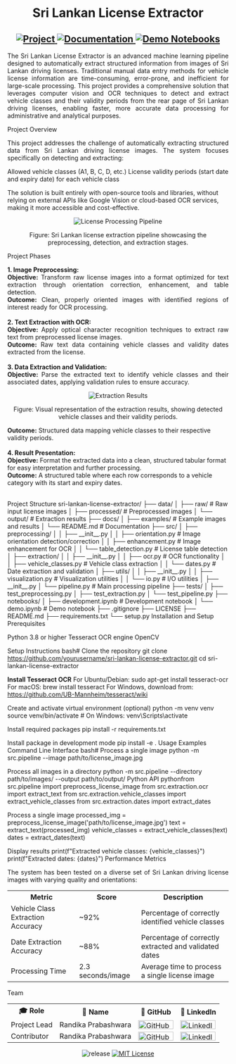 <!DOCTYPE html>
<html>
<head>
    <h1 align="center">Sri Lankan License Extractor</h1>
</head>
<body>
    
<div align="center">
    <h2>
        <a href="https://github.com/randikapra/driving-license-ocr">
            <img src="https://img.shields.io/badge/Project-GitHub-coral" alt="Project">
        </a>
        <a href="https://github.com/randikapra/driving-license-ocr/blob/main/README.md">
            <img src="https://img.shields.io/badge/Documentation-Read%20Now-steelblue" alt="Documentation">
        </a>
        <a href="https://github.com/randikapra/driving-license-ocr/blob/main/driving-license-ocr/notebooks/driving-license-ocr.ipynb">
            <img src="https://img.shields.io/badge/Notebooks-Demo-teal" alt="Demo Notebooks">
        </a>
    </h2>
</div>
<p align="justify">
The Sri Lankan License Extractor is an advanced machine learning pipeline designed to automatically extract structured information from images of Sri Lankan driving licenses. Traditional manual data entry methods for vehicle license information are time-consuming, error-prone, and inefficient for large-scale processing. This project provides a comprehensive solution that leverages computer vision and OCR techniques to detect and extract vehicle classes and their validity periods from the rear page of Sri Lankan driving licenses, enabling faster, more accurate data processing for administrative and analytical purposes.
</p>
Project Overview
<p align="justify">
This project addresses the challenge of automatically extracting structured data from Sri Lankan driving license images. The system focuses specifically on detecting and extracting:

Allowed vehicle classes (A1, B, C, D, etc.)
License validity periods (start date and expiry date) for each vehicle class

The solution is built entirely with open-source tools and libraries, without relying on external APIs like Google Vision or cloud-based OCR services, making it more accessible and cost-effective.
</p>
<div align="center">
    <img src="https://github.com/yourusername/sri-lankan-license-extractor/raw/main/docs/examples/license_processing_pipeline.png" alt="License Processing Pipeline">
    <p>Figure: Sri Lankan license extraction pipeline showcasing the preprocessing, detection, and extraction stages.</p>
</div>
Project Phases
<p align="justify">
<b>1. Image Preprocessing:</b><br>
<b>Objective:</b> Transform raw license images into a format optimized for text extraction through orientation correction, enhancement, and table detection.<br>
<b>Outcome:</b> Clean, properly oriented images with identified regions of interest ready for OCR processing.<br><br>
<b>2. Text Extraction with OCR:</b><br>
<b>Objective:</b> Apply optical character recognition techniques to extract raw text from preprocessed license images.<br>
<b>Outcome:</b> Raw text data containing vehicle classes and validity dates extracted from the license.<br><br>
<b>3. Data Extraction and Validation:</b><br>
<b>Objective:</b> Parse the extracted text to identify vehicle classes and their associated dates, applying validation rules to ensure accuracy.<br>
<div align="center">
    <img src="https://github.com/yourusername/sri-lankan-license-extractor/raw/main/docs/examples/extraction_results.png" alt="Extraction Results">
    <p>Figure: Visual representation of the extraction results, showing detected vehicle classes and their validity periods.</p>
</div>
<b>Outcome:</b> Structured data mapping vehicle classes to their respective validity periods.<br><br>
<b>4. Result Presentation:</b><br>
<b>Objective:</b> Format the extracted data into a clean, structured tabular format for easy interpretation and further processing.<br>
<b>Outcome:</b> A structured table where each row corresponds to a vehicle category with its start and expiry dates.<br><br>
</p>
Project Structure
sri-lankan-license-extractor/
├── data/
│   ├── raw/                      # Raw input license images
│   ├── processed/                # Preprocessed images
│   └── output/                   # Extraction results
├── docs/
│   ├── examples/                 # Example images and results
│   └── README.md                 # Documentation
├── src/
│   ├── preprocessing/
│   │   ├── __init__.py
│   │   ├── orientation.py        # Image orientation detection/correction
│   │   ├── enhancement.py        # Image enhancement for OCR
│   │   └── table_detection.py    # License table detection
│   ├── extraction/
│   │   ├── __init__.py
│   │   ├── ocr.py                # OCR functionality
│   │   ├── vehicle_classes.py    # Vehicle class extraction
│   │   └── dates.py              # Date extraction and validation
│   ├── utils/
│   │   ├── __init__.py
│   │   ├── visualization.py      # Visualization utilities
│   │   └── io.py                 # I/O utilities
│   ├── __init__.py
│   └── pipeline.py               # Main processing pipeline
├── tests/
│   ├── test_preprocessing.py
│   ├── test_extraction.py
│   └── test_pipeline.py
├── notebooks/
│   ├── development.ipynb         # Development notebook
│   └── demo.ipynb                # Demo notebook
├── .gitignore
├── LICENSE
├── README.md
├── requirements.txt
└── setup.py
Installation and Setup
Prerequisites

Python 3.8 or higher
Tesseract OCR engine
OpenCV

Setup Instructions
bash# Clone the repository
git clone https://github.com/yourusername/sri-lankan-license-extractor.git
cd sri-lankan-license-extractor

<b>Install Tesseract OCR</b>
For Ubuntu/Debian:
sudo apt-get install tesseract-ocr
For macOS:
brew install tesseract
For Windows, download from: https://github.com/UB-Mannheim/tesseract/wiki

Create and activate virtual environment (optional)
python -m venv venv
source venv/bin/activate  # On Windows: venv\Scripts\activate

Install required packages
pip install -r requirements.txt

Install package in development mode
pip install -e .
Usage Examples
Command Line Interface
bash# Process a single image
python -m src.pipeline --image path/to/license_image.jpg

Process all images in a directory
python -m src.pipeline --directory path/to/images/ --output path/to/output/
Python API
pythonfrom src.pipeline import preprocess_license_image
from src.extraction.ocr import extract_text
from src.extraction.vehicle_classes import extract_vehicle_classes
from src.extraction.dates import extract_dates

Process a single image
processed_img = preprocess_license_image('path/to/license_image.jpg')
text = extract_text(processed_img)
vehicle_classes = extract_vehicle_classes(text)
dates = extract_dates(text)

Display results
print(f"Extracted vehicle classes: {vehicle_classes}")
print(f"Extracted dates: {dates}")
Performance Metrics
<p align="justify">
The system has been tested on a diverse set of Sri Lankan driving license images with varying quality and orientations:
</p>
<table>
    <tr>
        <th>Metric</th>
        <th>Score</th>
        <th>Description</th>
    </tr>
    <tr>
        <td>Vehicle Class Extraction Accuracy</td>
        <td>~92%</td>
        <td>Percentage of correctly identified vehicle classes</td>
    </tr>
    <tr>
        <td>Date Extraction Accuracy</td>
        <td>~88%</td>
        <td>Percentage of correctly extracted and validated dates</td>
    </tr>
    <tr>
        <td>Processing Time</td>
        <td>2.3 seconds/image</td>
        <td>Average time to process a single license image</td>
    </tr>
</table>
Team
<table>
    <tr>
        <th>🎓 Role</th>
        <th>👲 Name</th>
        <th>🔗 GitHub</th>
        <th>🔗 LinkedIn</th>
    </tr>
    <tr>
        <td>Project Lead</td>
        <td>Randika Prabashwara</td>
        <td><a href="https://github.com/randikapra"><img src="https://img.shields.io/badge/GitHub-181717?style=for-the-badge&logo=github&logoColor=white" alt="GitHub" width="80" height="20"/></a></td>
        <td><a href="https://www.linkedin.com/in/randika-prabashwara-739bba237/"><img src="https://img.shields.io/badge/LinkedIn-0A66C2?style=for-the-badge&logo=linkedin&logoColor=white" alt="LinkedIn" width="80" height="20"/></a></td>
    </tr>
        <td>Contributor</td>
        <td>Randika Prabashwara</td>
        <td><a href="https://github.com/randikapra"><img src="https://img.shields.io/badge/GitHub-181717?style=for-the-badge&logo=github&logoColor=white" alt="GitHub" width="80" height="20"/></a></td>
        <td><a href="https://www.linkedin.com/in/randika-prabashwara-739bba237/"><img src="https://img.shields.io/badge/LinkedIn-0A66C2?style=for-the-badge&logo=linkedin&logoColor=white" alt="LinkedIn" width="80" height="20"/></a></td>
    </tr>
    <tr>

</table>
<p align="center">
    <img src="https://img.shields.io/badge/release-v1.0.0-blue" alt="release"/>
    <a href="https://github.com/yourusername/sri-lankan-license-extractor/blob/master/LICENSE"><img src="https://img.shields.io/badge/License-MIT-blue" alt="MIT License"/></a>
</p>
